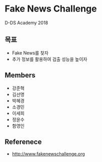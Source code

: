 # Fake News Challenge

D-DS Academy 2018

## 목표
- Fake News를 찾자
- 추가 정보를 활용하여 검출 성능을 높이자

## Members
- 강준혁
- 김선명
- 박혜경
- 소경민
- 이세희
- 정윤수
- 함영인

## Referenece
- http://www.fakenewschallenge.org